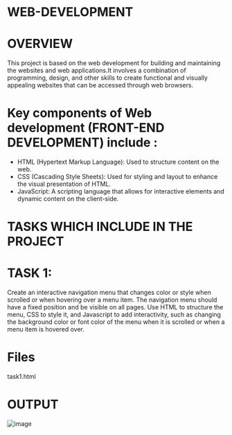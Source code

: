 # WEB-DEVELOPMENT
# OVERVIEW
 This project is based on the web development for building and maintaining the websites and web applications.It involves a combination of programming, design, and other skills to create functional and visually appealing websites that can be accessed through web browsers.
# Key components of Web development (FRONT-END DEVELOPMENT) include :
* HTML (Hypertext Markup Language): Used to structure content on the web.
* CSS (Cascading Style Sheets): Used for styling and layout to enhance the visual presentation of HTML.
* JavaScript: A scripting language that allows for interactive elements and dynamic content on the client-side.
# TASKS WHICH INCLUDE IN THE PROJECT 
# TASK 1:
Create an interactive navigation menu that changes color or style when scrolled or when hovering over a menu item. The navigation menu should have a fixed position and be visible on all pages. Use HTML to structure the menu, CSS to style it, and Javascript to add interactivity, such as changing the background color or font color of the menu when it is scrolled or when a menu item is hovered over.
# Files 
task1.html
# OUTPUT
![image](https://github.com/SSakthiAbinaya/WEB-DEVELOPMENT/assets/157870756/485990c3-78bf-47f9-b6cb-0c299cfc80cd)


